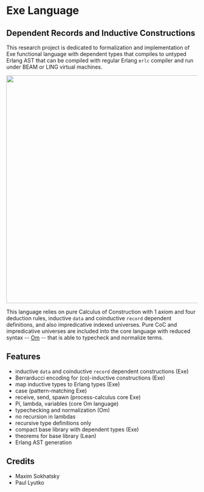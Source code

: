 Exe Language
============

Dependent Records and Inductive Constructions
---------------------------------------------

This research project is dedicated to formalization and implementation of Exe functional
language with dependent types that compiles to untyped Erlang AST that can be compiled
with regular Erlang `erlc` compiler and run under BEAM or LING virtual machines.

<center><img src="http://5ht.co/exe.svg" width="600"></center>

This language relies on pure Calculus of Construction with 1 axiom and four deduction rules,
inductive `data` and coinductive `record` dependent definitions, and also impredicative
indexed universes. Pure CoC and impredicative universes are included into the core language with reduced syntax -- [Om](https://github.com/5HT/om) -- that is able to typecheck and normalize terms.

Features
--------

* inductive `data` and coinductive `record` dependent constructions (Exe)
* Berrarducci encoding for (co)-inductive constructions (Exe)
* map inductive types to Erlang types (Exe)
* case (pattern-matching Exe)
* receive, send, spawn (process-calculus core Exe)
* Pi, lambda, variables (core Om language)
* typechecking and normalization (Om)
* no recursion in lambdas
* recursive type definitions only
* compact base library with dependent types (Exe)
* theorems for base library (Lean)
* Erlang AST generation

Credits
-------

* Maxim Sokhatsky
* Paul Lyutko
